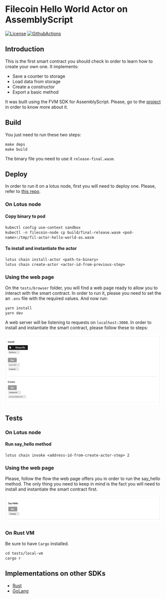 # Filecoin Hello World Actor on AssemblyScript
[![License](https://img.shields.io/badge/License-Apache%202.0-blue.svg)](https://opensource.org/licenses/Apache-2.0)
[![GithubActions](https://github.com/Zondax/fil-hello-world-actor-as/actions/workflows/main.yaml/badge.svg)](https://github.com/Zondax/fil-hello-world-actor-as/blob/master/.github/workflows/main.yaml)


## Introduction
This is the first smart contract you should check in order to learn how to create your own one. It implements:
- Save a counter to storage
- Load data from storage
- Create a constructor
- Export a basic method

It was built using the FVM SDK for AssemblyScript. Please, go to the [project](https://github.com/Zondax/fvm-as-sdk) in order to know more about it.

## Build
You just need to run these two steps:
```
make deps
make build
```
The binary file you need to use it `release-final.wasm`.

## Deploy

In order to run it on a lotus node, first you will need to deploy one. Please, refer to [this repo](https://github.com/Zondax/rosetta-filecoin/tree/experimental/dev-fmv-m2).

### On Lotus node
#### Copy binary to pod
```
kubectl config use-context sandbox
kubectl -n filecoin-node cp build/final-release.wasm <pod-name>:/tmp/fil-actor-hello-world-as.wasm
```
#### To install and instantiate the actor
```
lotus chain install-actor <path-to-binary>
lotus chain create-actor <actor-id-from-previous-step>
```

### Using the web page
On the `tests/browser` folder, you will find a web page ready to allow you to interact with the smart contract. In order to 
run it, please you need to set the an `.env` file with the required values. And now run:
```
yarn install
yarn dev
```

A web server will be listening to requests on `localhost:3000`. In order to install and instantiate the smart contract, please follow these to steps:

![Install and create](./docs/assets/install_create.png)

## Tests 

### On Lotus node

#### Run say_hello method
```
lotus chain invoke <address-id-from-create-actor-step> 2
```

### Using the web page
Please, follow the flow the web page offers you in order to run the say_hello method. 
The only thing you need to keep in mind is the fact you will need to install and instantiate 
the smart contract first.

![Run](./docs/assets/run.png)

### On Rust VM

Be sure to have `Cargo` installed.
```
cd tests/local-vm
cargo r
```

## Implementations on other SDKs
- [Rust](https://github.com/raulk/fil-hello-world-actor)
- [GoLang](https://github.com/ipfs-force-community/go-fvm-sdk)

